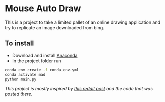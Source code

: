 # Mouse Auto Draw

This is a project to take a limited pallet of an online drawing application and try to replicate an image downloaded from bing.

## To install

* Download and install [Anaconda](https://www.anaconda.com/products/individual) 
* In the project folder run 

```bash
conda env create -f conda_env.yml
conda activate mad
python main.py
```

_This project is mostly inspired by [this reddit post](https://www.reddit.com/r/Python/comments/fnlpkf/skribblio_bot_in_python_simulate_mouse_inputs/) and the code that was posted there._